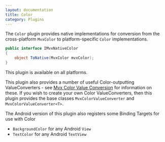 ```yaml
---
layout: documentation
title: Color
category: Plugins
---
```

The `Color` plugin provides native implementations for conversion from the cross-platform `MvxColor` to platform-specific `Color` implementations.

```c#
public interface IMvxNativeColor
{
    object ToNative(MvxColor mvxColor);
}
```

This plugin is available on all platforms.

This plugin also provides a number of useful Color-outputting ValueConverters - see [Mvx Color Value Conversion](https://github.com/slodge/MvvmCross/wiki/Value-Converters#the-mvx-color-valueconverters) for information on these. If you wish to create your own Color ValueConverters, then this plugin provides the base classes `MvxColorValueConverter` and `MvxColorValueConverter<T>`.

The Android version of this plugin also registers some Binding Targets for use with Color 

- `BackgroundColor` for any Android `View` 
- `TextColor` for any Android `TextView`


